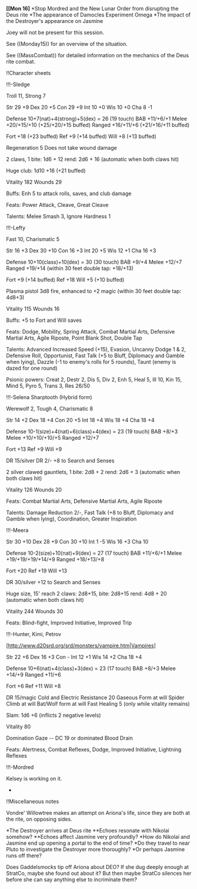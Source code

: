 __[[Mon 16]__
*Stop Mordred and the New Lunar Order from disrupting the Deus rite
*The appearance of Damocles Experiment Omega
*The impact of the Destroyer's appearance on Jasmine

Joey will not be present for this session.

See ((Monday15)) for an overview of the situation.

See ((MassCombat)) for detailed information on the mechanics of the Deus rite combat.


!!Character sheets

!!!-Sledge

Troll 11, Strong 7

Str 29 +9
Dex 20 +5
Con 29 +9
Int 10 +0
Wis 10 +0
Cha 8 -1

Defense 10+7(nat)+4(strong)+5(dex) = 26 (19 touch)
BAB +11/+6/+1
Melee +20/+15/+10 (+25/+20/+15 buffed)
Ranged +16/+11/+6 (+21/+16/+11 buffed)

Fort +18 (+23 buffed)
Ref +9 (+14 buffed)
Will +8 (+13 buffed)

Regeneration 5
Does not take wound damage

2 claws, 1 bite: 1d6 + 12
rend: 2d6 + 16 (automatic when both claws hit)

Huge club: 1d10 +16 (+21 buffed)

Vitality 182
Wounds 29

Buffs: Enh 5 to attack rolls, saves, and club damage

Feats: Power Attack, Cleave, Great Cleave

Talents: Melee Smash 3, Ignore Hardness 1

!!!-Lefty

Fast 10, Charismatic 5

Str 16 +3
Dex 30 +10
Con 16 +3
Int 20 +5
Wis 12 +1
Cha 16 +3

Defense 10+10(class)+10(dex) = 30 (30 touch)
BAB +9/+4
Melee +12/+7
Ranged +19/+14 (within 30 feet double tap: +18/+13)

Fort +9 (+14 buffed)
Ref +18
Will +5 (+10 buffed)

Plasma pistol 3d8 fire, enhanced to +2 magic (within 30 feet double tap: 4d8+3)

Vitality 115
Wounds 16

Buffs: +5 to Fort and Will saves

Feats: Dodge, Mobility, Spring Attack, Combat Martial Arts, Defensive Martial Arts, Agile Riposte, Point Blank Shot, Double Tap

Talents: Advanced Increased Speed (+15), Evasion, Uncanny Dodge 1 &amp; 2, Defensive Roll, Opportunist, Fast Talk (+5 to Bluff, Diplomacy and Gamble when lying), Dazzle (-1 to enemy's rolls for 5 rounds), Taunt (enemy is dazed for one round)

Psionic powers: Creat 2, Destr 2, Dis 5, Div 2, Enh 5, Heal 5, Ill 10, Kin 15, Mind 5, Pyro 5, Trans 3, Res 26/50

!!!-Selena Sharptooth (Hybrid form)

Werewolf 2, Tough 4, Charismatic 8

Str 14 +2
Dex 18 +4
Con 20 +5
Int 18 +4
Wis 18 +4
Cha 18 +4

Defense 10-1(size)+4(nat)+6(class)+4(dex) = 23 (19 touch)
BAB +8/+3
Melee +10/+10/+10/+5
Ranged +12/+7

Fort +13
Ref +9
Will +9

DR 15/silver
DR 2/-
+8 to Search and Senses

2 silver clawed gauntlets, 1 bite: 2d8 + 2
rend: 2d6 + 3 (automatic when both claws hit)

Vitality 126
Wounds 20

Feats: Combat Martial Arts, Defensive Martial Arts, Agile Riposte

Talents: Damage Reduction 2/-, Fast Talk (+8 to Bluff, Diplomacy and Gamble when lying), Coordination, Greater Inspiration

!!!-Meera

Str 30 +10
Dex 28 +9
Con 30 +10
Int 1 -5
Wis 16 +3
Cha 10

Defense 10-2(size)+10(nat)+9(dex) = 27 (17 touch)
BAB +11/+6/+1
Melee +19/+19/+19/+14/+9
Ranged +18/+13/+8

Fort +20
Ref +19
Will +13

DR 30/silver
+12 to Search and Senses

Huge size, 15' reach
2 claws: 2d8+15, bite: 2d8+15
rend: 4d8 + 20 (automatic when both claws hit)

Vitality 244
Wounds 30

Feats: Blind-fight, Improved Initiative, Improved Trip

!!!-Hunter, Kimi, Petrov

[http://www.d20srd.org/srd/monsters/vampire.htm|Vampires]

Str 22 +6
Dex 16 +3
Con - 
Int 12 +1
Wis 14 +2
Cha 18 +4

Defense 10+6(nat)+4(class)+3(dex) = 23 (17 touch)
BAB +8/+3
Melee +14/+9
Ranged +11/+6

Fort +6
Ref +11
Will +8

DR 15/magic
Cold and Electric Resistance 20
Gaseous Form at will
Spider Climb at will
Bat/Wolf form at will
Fast Healing 5 (only while vitality remains)

Slam: 1d6 +6 (inflicts 2 negative levels)

Vitality 80

Domination Gaze -- DC 19 or dominated
Blood Drain

Feats: Alertness, Combat Reflexes, Dodge, Improved Initiative, Lightning Reflexes

!!!-Mordred

Kelsey is working on it.

-

!!Miscellaneous notes

Vondre' Willowtree makes an attempt on Ariona's life, since they are both at the rite, on opposing sides.

*The Destroyer arrives at Deus rite
**Echoes resonate with Nikolai somehow?
**Echoes affect Jasmine very profoundly?
*How do Nikolai and Jasmine end up opening a portal to the end of time?
*Do they travel to near Pluto to investigate the Destroyer more thoroughly?
*Or perhaps Jasmine runs off there?

Does Gaddelsmocks tip off Ariona about DEO? If she dug deeply enough at StratCo, maybe she found out about it? But then maybe StratCo silences her before she can say anything else to incriminate them?

